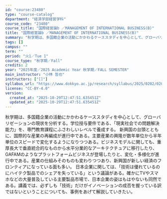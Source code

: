 ```yaml
---
id: "course:23480"
type: "course-catalog"
department: "経済学部経営学科"
course_code: "23480"
course_title: "国際経営論b ／MANAGEMENT OF INTERNATIONAL BUSINESS(B)"
title: "国際経営論b ／MANAGEMENT OF INTERNATIONAL BUSINESS(B)"
summary: "秋学期は、多国籍企業の活動にかかわるケーススタディを中心として、グローバリゼーションの現状を分析する。学位授与要件である、「現実社会での問題解決能力」を、専門教育課程にふさわしいレベルで養成する。 新興国の台頭とともに、国際的な産業の再編成…"
tags: []
campus: ""
term: ""
period: "火1／Tue 1"
course_type: "秋学期／Fall"
credits: 2
year: "2025年度／2025 Academic Year 秋学期／FALL SEMESTER"
main_instructor: "小林 哲也"
instructors: ["[]"]
syllabus_url: "https://www.dokkyo.ac.jp/research/syllabus/2025/0202/0202_23480_ja_JP.html"
license: "CC-BY-4.0"
version:
  created_at: "2025-10-29T12:47:51.635451Z"
  updated_at: "2025-10-29T12:47:51.635451Z"
---
```

秋学期は、多国籍企業の活動にかかわるケーススタディを中心として、グローバリゼーションの現状を分析する。学位授与要件である、「現実社会での問題解決能力」を、専門教育課程にふさわしいレベルで養成する。 新興国の台頭とともに、国際的な産業の再編成が進行中である。主要産業の興隆が数年単位から半年単位のスピードで変化するようになりつつある。ビジネスモデルに関しても、重厚長大で垂直統合的なものから水平分業的なアーキテクチュアに移行したり、GAFAMのようなプラットフォームビジネスが登場したりと、変化・多様化が進行中である。産業の仕組みそのものも変わりつつあり、新興国が新しい経済のフロンティアになっている面も多い。 日本企業に関しては、「技術は優れているのにハイテク製品でのシェアを失っている」という議論がある。確かにTVやスマホなどの大量普及している主要製品市場で、日本企業の姿はもはやないも同然である。講義では、必ずしも「技術」だけがイノベーションの成否を握っている訳ではないということについても、事例をあげて解説していきたい。
